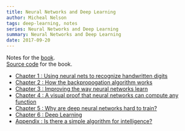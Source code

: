 ```yaml
---
title: Neural Networks and Deep Learning
author: Micheal Nelson
tags: deep-learning, notes
series: Neural Networks and Deep Learning
summary: Neural Networks and Deep Learning
date: 2017-09-20
---
```

Notes for the [book](http://neuralnetworksanddeeplearning.com/index.html).   
[Source code](https://github.com/mnielsen/neural-networks-and-deep-learning) for the book.

* [Chapter 1 : Using neural nets to recognize handwritten digits]({filename}neural-networks-and-deep-learning-1.md)
* [Chapter 2 : How the backpropogation algorithm works]({filename}neural-networks-and-deep-learning-2.md)
* [Chapter 3 : Improving the way neural networks learn]({filename}neural-networks-and-deep-learning-3.md)
* [Chapter 4 : A visual proof that neural networks can compute any function]({filename}neural-networks-and-deep-learning-4.md)
* [Chapter 5 : Why are deep neural networks hard to train?]({filename}neural-networks-and-deep-learning-5.md)
* [Chapter 6 : Deep Learning]({filename}neural-networks-and-deep-learning-6.md)
* [Appendix : Is there a simple algorithm for intelligence?]({filename}neural-networks-and-deep-learning-7.md)
